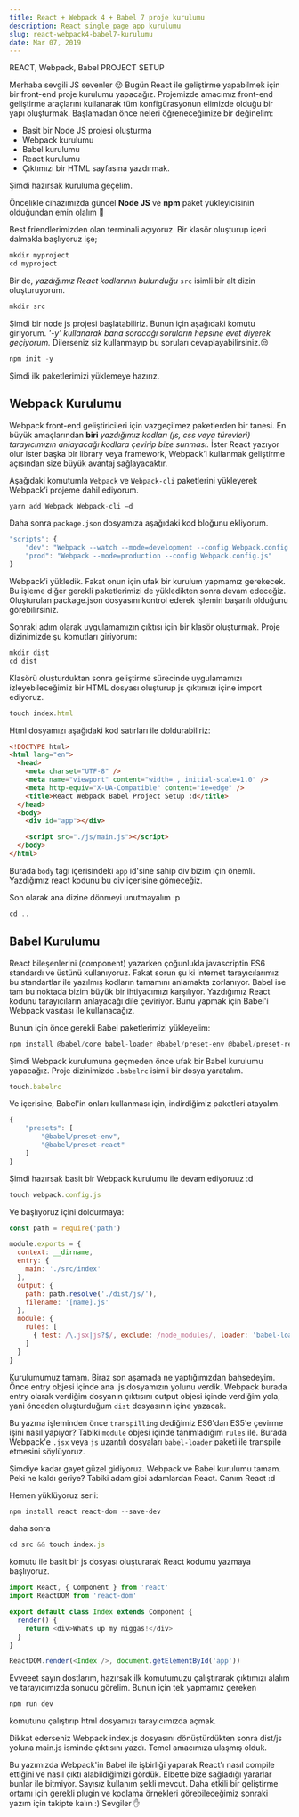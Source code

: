 ```yaml
---
title: React + Webpack 4 + Babel 7 proje kurulumu
description: React single page app kurulumu
slug: react-webpack4-babel7-kurulumu
date: Mar 07, 2019
---
```


REACT, Webpack, Babel PROJECT SETUP

Merhaba sevgili JS sevenler 😜 Bugün React ile geliştirme yapabilmek için bir front-end proje kurulumu yapacağız. Projemizde amacımız front-end geliştirme araçlarını kullanarak tüm konfigürasyonun elimizde olduğu bir yapı oluşturmak. Başlamadan önce neleri öğreneceğimize bir değinelim:

- Basit bir Node JS projesi oluşturma
- Webpack kurulumu
- Babel kurulumu
- React kurulumu
- Çıktımızı bir HTML sayfasına yazdırmak.

Şimdi hazırsak kuruluma geçelim.

Öncelikle cihazımızda güncel **Node JS** ve **npm** paket yükleyicisinin olduğundan emin olalım 🤔

Best friendlerimizden olan terminali açıyoruz. Bir klasör oluşturup içeri dalmakla başlıyoruz işe;

```js
mkdir myproject
cd myproject
```

Bir de, _yazdığımız React kodlarının bulunduğu_ `src` isimli bir alt dizin oluşturuyorum.

```js
mkdir src
```

Şimdi bir node js projesi başlatabiliriz. Bunun için aşağıdaki komutu giriyorum.
_'-y' kullanarak bana soracağı soruların hepsine evet diyerek geçiyorum._
Dilerseniz siz kullanmayıp bu soruları cevaplayabilirsiniz.😒

```js
npm init -y
```

Şimdi ilk paketlerimizi yüklemeye hazırız.

## Webpack Kurulumu

Webpack front-end geliştiricileri için vazgeçilmez paketlerden bir tanesi. En büyük amaçlarından **biri** _yazdığımız kodları (js, css veya türevleri) tarayıcımızın anlayacağı kodlara çevirip bize sunması._
İster React yazıyor olur ister başka bir library veya framework, Webpack’i kullanmak geliştirme açısından size büyük avantaj sağlayacaktır.

Aşağıdaki komutumla `Webpack` ve `Webpack-cli` paketlerini yükleyerek Webpack’i projeme dahil ediyorum.

```js
yarn add Webpack Webpack-cli —d
```

Daha sonra `package.json` dosyamıza aşağıdaki kod bloğunu ekliyorum.

```js
"scripts": {
	"dev": "Webpack --watch --mode=development --config Webpack.config.js",
	"prod": "Webpack --mode=production --config Webpack.config.js"
}
```

Webpack’i yükledik. Fakat onun için ufak bir kurulum yapmamız gerekecek. Bu işleme diğer gerekli paketlerimizi de yükledikten sonra devam edeceğiz.
Oluşturulan package.json dosyasını kontrol ederek işlemin başarılı olduğunu görebilirsiniz.

Sonraki adım olarak uygulamamızın çıktısı için bir klasör oluşturmak.
Proje dizinimizde şu komutları giriyorum:

```js
mkdir dist
cd dist
```

Klasörü oluşturduktan sonra geliştirme sürecinde uygulamamızı izleyebileceğimiz bir HTML dosyası oluşturup js çıktımızı içine import ediyoruz.

```js
touch index.html
```

Html dosyamızı aşağıdaki kod satırları ile doldurabiliriz:

```html
<!DOCTYPE html>
<html lang="en">
  <head>
    <meta charset="UTF-8" />
    <meta name="viewport" content="width= , initial-scale=1.0" />
    <meta http-equiv="X-UA-Compatible" content="ie=edge" />
    <title>React Webpack Babel Project Setup :d</title>
  </head>
  <body>
    <div id="app"></div>

    <script src="./js/main.js"></script>
  </body>
</html>
```

Burada `body` tagı içerisindeki `app` id'sine sahip div bizim için önemli. Yazdığımız react kodunu bu div içerisine gömeceğiz.

Son olarak ana dizine dönmeyi unutmayalım :p

```js
cd ..
```

## Babel Kurulumu

React bileşenlerini (component) yazarken çoğunlukla javascriptin ES6 standardı ve üstünü kullanıyoruz. Fakat sorun şu ki internet tarayıcılarımız bu standartlar ile yazılmış kodların tamamını anlamakta zorlanıyor. Babel ise tam bu noktada bizim büyük bir ihtiyacımızı karşılıyor. Yazdığımız React kodunu tarayıcıların anlayacağı dile çeviriyor. Bunu yapmak için Babel'i Webpack vasıtası ile kullanacağız.

Bunun için önce gerekli Babel paketlerimizi yükleyelim:

```js
npm install @babel/core babel-loader @babel/preset-env @babel/preset-react --save-dev
```

Şimdi Webpack kurulumuna geçmeden önce ufak bir Babel kurulumu yapacağız. Proje dizinimizde `.babelrc` isimli bir dosya yaratalım.

```js
touch.babelrc
```

Ve içerisine, Babel'in onları kullanması için, indirdiğimiz paketleri atayalım.

```js
{
	"presets": [
		"@babel/preset-env",
		"@babel/preset-react"
	]
}
```

Şimdi hazırsak basit bir Webpack kurulumu ile devam ediyoruuz :d

```js
touch webpack.config.js
```

Ve başlıyoruz içini doldurmaya:

```js
const path = require('path')

module.exports = {
  context: __dirname,
  entry: {
    main: './src/index'
  },
  output: {
    path: path.resolve('./dist/js/'),
    filename: '[name].js'
  },
  module: {
    rules: [
      { test: /\.jsx|js?$/, exclude: /node_modules/, loader: 'babel-loader' }
    ]
  }
}
```

Kurulumumuz tamam. Biraz son aşamada ne yaptığımızdan bahsedeyim. Önce entry objesi içinde ana .js dosyamızın yolunu verdik. Webpack burada entry olarak verdiğim dosyanın çıktısını output objesi içinde verdiğim yola, yani önceden oluşturduğum `dist` dosyasının içine yazacak.

Bu yazma işleminden önce `transpilling` dediğimiz ES6'dan ES5'e çevirme işini nasıl yapıyor? Tabiki `module` objesi içinde tanımladığım `rules` ile. Burada Webpack'e `.jsx` veya `js` uzantılı dosyaları `babel-loader` paketi ile transpile etmesini söylüyoruz.

Şimdiye kadar gayet güzel gidiyoruz. Webpack ve Babel kurulumu tamam. Peki ne kaldı geriye? Tabiki adam gibi adamlardan React. Canım React :d

Hemen yüklüyoruz serii:

```js
npm install react react-dom --save-dev
```

daha sonra

```js
cd src && touch index.js
```

komutu ile basit bir js dosyası oluşturarak React kodumu yazmaya başlıyoruz.

```js
import React, { Component } from 'react'
import ReactDOM from 'react-dom'

export default class Index extends Component {
  render() {
    return <div>Whats up my niggas!</div>
  }
}

ReactDOM.render(<Index />, document.getElementById('app'))
```

Evveeet sayın dostlarım, hazırsak ilk komutumuzu çalıştırarak çıktımızı alalım ve tarayıcımızda sonucu görelim. Bunun için tek yapmamız gereken

```js
npm run dev
```

komutunu çalıştırıp html dosyamızı tarayıcımızda açmak.

Dikkat ederseniz Webpack index.js dosyasını dönüştürdükten sonra dist/js yoluna main.js isminde çıktısını yazdı. Temel amacımıza ulaşmış olduk.

Bu yazımızda Webpack'in Babel ile işbirliği yaparak React'ı nasıl compile ettiğini ve nasıl çıktı alabildiğimizi gördük. Elbette bize sağladığı yararlar bunlar ile bitmiyor. Sayısız kullanım şekli mevcut. Daha etkili bir geliştirme ortamı için gerekli plugin ve kodlama örnekleri görebileceğimiz sonraki yazım için takipte kalın :) Sevgiler ✋
